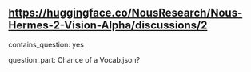 ## https://huggingface.co/NousResearch/Nous-Hermes-2-Vision-Alpha/discussions/2

contains_question: yes

question_part: Chance of a Vocab.json?